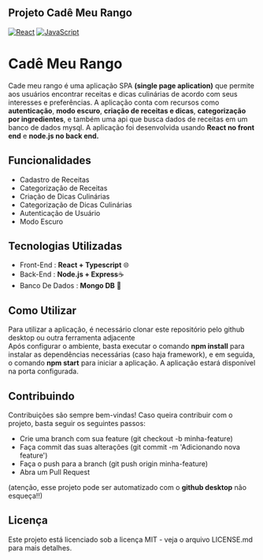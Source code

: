 ## Projeto Cadê Meu Rango

[![React](https://img.shields.io/badge/-React-61DAFB?logo=react&logoColor=white&style=flat)](https://reactjs.org/)
[![JavaScript](https://img.shields.io/badge/-JavaScript-F7DF1E?logo=javascript&logoColor=black&style=flat)](https://developer.mozilla.org/en-US/docs/Web/JavaScript)


# Cadê Meu Rango
Cade meu rango é uma aplicação SPA **(single page aplication)** que permite aos usuários encontrar receitas e dicas culinárias de acordo com seus interesses e preferências. 
A aplicação conta com recursos como **autenticação**, **modo escuro**, **criação de receitas e dicas**, **categorização por ingredientes**, e também uma api que busca dados de receitas em um banco de dados mysql. 
A aplicação foi desenvolvida usando **React no front end** e **node.js no back end.**


## Funcionalidades
- Cadastro de Receitas
- Categorização de Receitas
- Criação de Dicas Culinárias
- Categorização de Dicas Culinárias
- Autenticação de Usuário
- Modo Escuro

## Tecnologias Utilizadas
- Front-End : **React + Typescript** 🌐
- Back-End : **Node.js + Express**☕
- Banco De Dados : **Mongo DB** 🏦

## Como Utilizar 
Para utilizar a aplicação, é necessário clonar este repositório pelo github desktop ou outra ferramenta adjacente <br />
Após configurar o ambiente, basta executar o comando **npm install** para instalar as dependências necessárias (caso haja framework), 
e em seguida, o comando **npm start** para iniciar a aplicação. A aplicação estará disponível na porta configurada.

## Contribuindo
Contribuições são sempre bem-vindas! Caso queira contribuir com o projeto, basta seguir os seguintes passos:
- Crie uma branch com sua feature (git checkout -b minha-feature)
- Faça commit das suas alterações (git commit -m 'Adicionando nova feature')
- Faça o push para a branch (git push origin minha-feature)
- Abra um Pull Request

(atenção, esse projeto pode ser automatizado com o **github desktop** não esqueça!!)

## Licença
Este projeto está licenciado sob a licença MIT - veja o arquivo LICENSE.md para mais detalhes.
